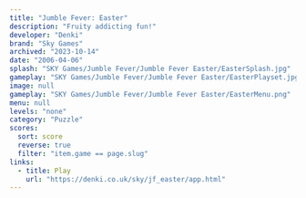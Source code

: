 ```yaml
---
title: "Jumble Fever: Easter"
description: "Fruity addicting fun!"
developer: "Denki"
brand: "Sky Games"
archived: "2023-10-14"
date: "2006-04-06"
splash: "SKY Games/Jumble Fever/Jumble Fever Easter/EasterSplash.jpg"
gameplay: "SKY Games/Jumble Fever/Jumble Fever Easter/EasterPlayset.jpg"
image: null
gameplay: "SKY Games/Jumble Fever/Jumble Fever Easter/EasterMenu.png"
menu: null
levels: "none"
category: "Puzzle"
scores:
  sort: score
  reverse: true
  filter: "item.game == page.slug"
links:
  - title: Play
    url: "https://denki.co.uk/sky/jf_easter/app.html"
---
```

